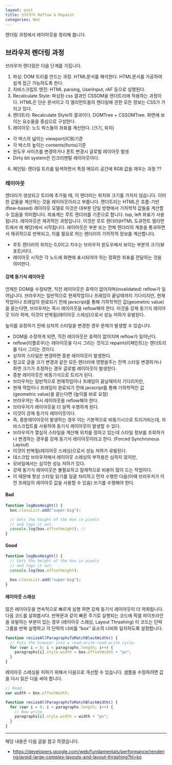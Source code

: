 ```yaml
---
layout: post
title: 브라우저 Reflow & Repaint
categories: Web
---
```


렌더링 과정에서 레이아웃을 정리해 봅니다.

## 브라우저 렌더링 과정

브라우저 렌더링은 다음 단계를 가집니다.

1. 파싱: DOM 트리를 만드는 과정. HTML문서를 해석한다. HTML문서를 가공하여 쉽게 접근 가능하도록 한다.
2. 자바스크립트 엔진: HTML parsing, UserInput, rAF 등으로 실행된다.
3. Recalculate Style: 파싱된 css 결과인 CSSOM을 렌더트리에 적용하는 과정이다. HTML은 단순 문서이고 각 엘리먼트들의 렌더링에 관한 모든 정보는 CSS가 가지고 있다.
4. 렌더트리: Recalculate Style의 결과이다. DOMTree + CSSOMTree. 화면에 보이는 요소들을 중심으로 구성한다.
5. 레이아웃: 노드 박스들의 좌표를 계산한다. (크기, 위치)

- 각 박스의 넓이는 viewport(ICB)기준
- 각 박스의 높이는 contents(fonts)기준
- 윈도우 사이즈를 변경하거나 폰트 변경시 글로벌 레이아웃 발생
- Dirty bit system은 인크리멘탈 레이아웃이다.

6. 페인팅: 렌더링 트리를 탐색하면서 특정 메모리 공간에 RGB 값을 채우는 과정 ??

### 레이아웃

렌더러가 생성되고 트리에 추가될 때, 이 렌더러는 위치와 크기를 가지지 않습니다. 이러한 값들을 계산하는 것을 레이아웃이라고 부릅니다. 렌더트리는 HTML은 흐름-기반(flow-based) 레이아웃 모델로 이것은 대부분 단일 방향에서 기하학적 값들을 계산할 수 있음을 의미합니다. 좌표계는 루트 렌더러를 기준으로 합니다. top, left 좌표가 사용됩니다. 레이아웃은 재귀적인 과정입니다. 이것은 루트 렌더러(HTML 도큐먼트 엘리먼트에서 <html>에 해당)에서 시작됩니다. 레이아웃은 부분 또는 전체 렌더러의 계층을 통과하면서 재귀적으로 반복되고, 이를 필요로 하는 렌더러의 기하학적 정보를 계산합니다.

- 루트 렌더러의 위치는 0,0이고 치수는 브라우저 윈도우에서 보이는 부분의 크기(뷰포트)이다.
- 레이아웃 시작은 각 노드에 화면에 표시되어야 하는 정확한 좌표를 전달하는 것을 의미한다.

#### 강제 동기식 레이아웃

언제든 DOM을 수정되면, 직전 레이아웃은 효력이 없어지며(invalidated) reflow가 일어납니다. 브라우저는 일반적으로 현재작업이나 프래임이 끝날때까지 기다리지만, 현재 작업이나 프래임이 완료되기 전에 javscript를 통해 기하학적인 값(geometric value)을 묻는다면, 브라우저는 즉시 레이아웃을 reflow해야 한다. 이것을 강제 동기식 레이아웃 이라 하며, 이것이 반복됨(레이아웃 스레싱)으로서 성능 저하가 유발된다.

높이를 요청하기 전에 상자의 스타일을 변경한 경우 문제가 발생할 수 있습니다.

- DOM을 수정하게 되면, 직전 레이아웃은 효력이 없어지며 reflow가 일어난다.
- reflow(리플로우)는 레아이웃을 다시 그리는 것이고 repaint(리패인트)는 렌더트리를 다시 그리는 것이다.
- 상자의 스타일은 변경하면 증분 레이아웃이 발생한다.
- 참고로 글꼴 크기 변경과 같은 모든 렌더러에 영향을주는 전역 스타일 변경하거나 화면 크기가 조정하는 경우 글로벌 레이아웃이 발생한다.
- 증분 레이아웃은 비동기식으로 트리거 된다.
- 브라우저는 일반적으로 현재작업이나 프래임이 끝날때까지 기다리지만,
- 현재 작업이나 프래임이 완료되기 전에 javscript를 통해 기하학적인 값(geometric value)을 묻는다면 (높이를 바로 요청)
- 브라우저는 즉시 레이아웃을 reflow해야 한다.
- 브라우저가 레이아웃을 더 일찍 수행하게 된다.
- 이것이 강제 동기식 레아이웃이다.
- 즉, 증분레이아웃이 발생하는 경우 이는 기본적으로 비동기시으로 트리거되는데, 자바스크립트를 사용하여 동기식 레이아웃이 발생할 수 있다.
- 브라우저가 열심히 스타일을 계산해 위치를 정하고 있는데 스타일 정보를 조회하거나 변경하는 경우를 강제 동기식 레이아웃이라고 한다. (Forced Synchronous Layout)
- 이것이 반복됨(레이아웃 스레싱)으로서 성능 저하가 유발된다.
- 데스크탑 브라우저에서 레이아웃 스레싱의 부작용은 심하지 않지만,
- 모바일에서는 심각한 성능 저하가 있다.
- 강제 동기식 레아이웃은 불필요하고 잠재적으로 비용이 많이 드는 작업이다.
- 이 때문에 항상 스타일 읽기를 일괄 처리하고 먼저 수행한 다음(이때 브라우저가 이전 프레임의 레이아웃 값을 사용할 수 있음) 쓰기를 수행해야 한다.

#### Bad

```js
function logBoxHeight() {
  box.classList.add("super-big");

  // Gets the height of the box in pixels
  // and logs it out.
  console.log(box.offsetHeight); //
}
```

#### Good

```js
function logBoxHeight() {
  // Gets the height of the box in pixels
  // and logs it out.
  console.log(box.offsetHeight);

  box.classList.add("super-big");
}
```

#### 레이아웃 스래싱

많은 레이아웃을 연속적으로 빠르게 실행 하면 강제 동기식 레이아웃이 더 악화됩니다. 다음 코드를 살펴봅시다. 반복문과 같이 빠른 주기로 실행되는 코드에 픽셀 파이프라인을 유발하는 부분이 있는 경우 (레이아웃 스래싱, Layout Thrashing) 이 코드는 단락 그룹을 반복 실행하고 각 단락의 너비를 “box” 요소의 너비와 일치하도록 설정합니다.

```js
function resizeAllParagraphsToMatchBlockWidth() {
  // Puts the browser into a read-write-read-write cycle.
  for (var i = 0; i < paragraphs.length; i++) {
    paragraphs[i].style.width = box.offsetWidth + "px";
  }
}
```

레이아웃 스레싱을 피하기 위해서 다음으로 개선할 수 있습니다. 샘플을 수정하려면 값을 다시 읽은 다음 써야 합니다.

```js
// Read.
var width = box.offsetWidth;

function resizeAllParagraphsToMatchBlockWidth() {
  for (var i = 0; i < paragraphs.length; i++) {
    // Now write.
    paragraphs[i].style.width = width + "px";
  }
}
```

---

해당 내용은 다음 글을 참고 하였습니다.

- https://developers.google.com/web/fundamentals/performance/rendering/avoid-large-complex-layouts-and-layout-thrashing?hl=ko

